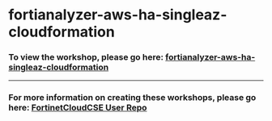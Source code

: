 <h1>fortianalyzer-aws-ha-singleaz-cloudformation</h1><h3>To view the workshop, please go here: <a href=https://fortinetcloudcse.github.io/fortianalyzer-aws-ha-singleaz-cloudformation/>fortianalyzer-aws-ha-singleaz-cloudformation</a></h3><hr><h3>For more information on creating these workshops, please go here: <a href=https://fortinetcloudcse.github.io/UserRepo/>FortinetCloudCSE User Repo</a></h3>